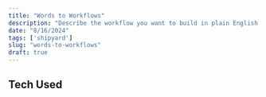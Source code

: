 ```yaml
---
title: "Words to Workflows"
description: "Describe the workflow you want to build in plain English and have it turned into a YAML workflow configuration file."
date: "8/16/2024"
tags: ['shipyard']
slug: "words-to-workflows"
draft: true
---
```

## Tech Used